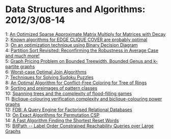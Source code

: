 # Data Structures and Algorithms: 2012/3/08-14  
1: [An Optimized Sparse Approximate Matrix Multiply for Matrices with Decay](https://doi.org/10.48550/arXiv.1203.1692)  
2: [Known algorithms for EDGE CLIQUE COVER are probably optimal](https://doi.org/10.48550/arXiv.1203.1754)  
3: [On an optimization technique using Binary Decision Diagram](https://doi.org/10.48550/arXiv.1203.2505)  
4: [Partition Sort Revisited: Reconfirming the Robustness in Average Case  and much more!](https://doi.org/10.48550/arXiv.1203.1830)  
5: [Graph Pricing Problem on Bounded Treewidth, Bounded Genus and k-partite  graphs](https://doi.org/10.48550/arXiv.1203.1940)  
6: [Worst-case Optimal Join Algorithms](https://doi.org/10.48550/arXiv.1203.1952)  
7: [Techniques for Solving Sudoku Puzzles](https://doi.org/10.48550/arXiv.1203.2295)  
8: [An Optimal Algorithm for Conflict-Free Coloring for Tree of Rings](https://doi.org/10.48550/arXiv.1203.2414)  
9: [Sorting and preimages of pattern classes](https://doi.org/10.48550/arXiv.1203.2437)  
10: [Spanning trees and the complexity of flood-filling games](https://doi.org/10.48550/arXiv.1203.2538)  
11: [Biclique-colouring verification complexity and biclique-colouring power  graphs](https://doi.org/10.48550/arXiv.1203.2543)  
12: [FDB: A Query Engine for Factorised Relational Databases](https://doi.org/10.48550/arXiv.1203.2672)  
13: [On Exact Algorithms for Permutation CSP](https://doi.org/10.48550/arXiv.1203.2801)  
14: [A Fast Algorithm Finding the Shortest Reset Words](https://doi.org/10.48550/arXiv.1203.2822)  
15: [BitPath -- Label Order Constrained Reachability Queries over Large  Graphs](https://doi.org/10.48550/arXiv.1203.2886)  